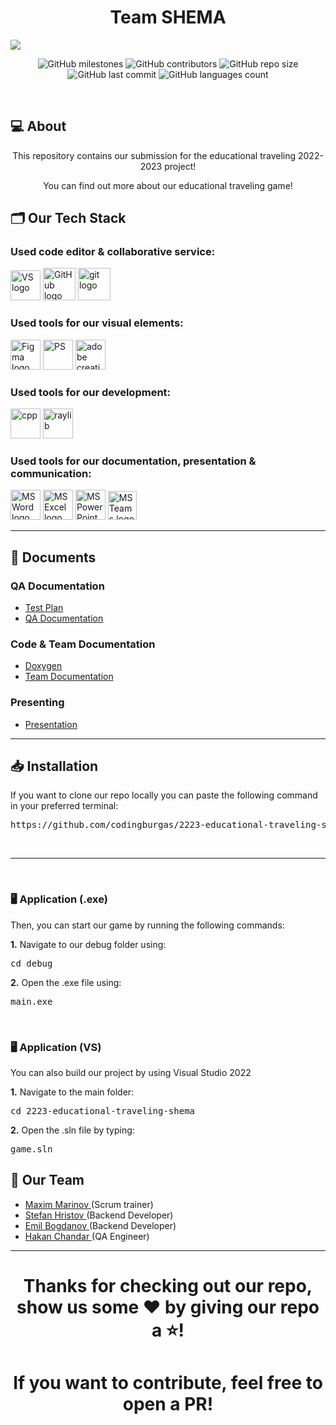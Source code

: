 <h1 align="center">Team SHEMA</h1>

<img src="https://i.imgur.com/LbC2Voa.png"/>

<p align = "center">
    <img alt="GitHub milestones" src="https://img.shields.io/github/milestones/all/codingburgas/2223-educational-traveling-shema?style=flat-square">
    <img alt="GitHub contributors" src="https://img.shields.io/github/contributors/codingburgas/2223-educational-traveling-shema?style=flat-square">
    <img alt="GitHub repo size" src="https://img.shields.io/github/repo-size/codingburgas/2223-educational-traveling-shema?style=flat-square">
    <img alt="GitHub last commit" src="https://img.shields.io/github/last-commit/codingburgas/2223-educational-traveling-shema?style=flat-square">
    <img alt="GitHub languages count"src="https://img.shields.io/github/languages/count/codingburgas/2223-educational-traveling-shema?style=flat-square">
</p>
</br>

## 💻 About

<p align="center">This repository contains our submission for the educational traveling 2022-2023 project!</p>
<p align="center">You can find out more about our educational traveling game!</p>

## 🗂️ Our Tech Stack

### Used code editor & collaborative service:

<p align="left">
    <a href="https://visualstudio.microsoft.com/vs/"><img src="https://static.wikia.nocookie.net/logopedia/images/6/62/Brand_Visual_Studio_Win_2019.svg/revision/latest/scale-to-width-down/250?cb=20191019024151" alt="VS logo" width=48px /></a>
    <a href="https://github.com/"><img src="https://img.icons8.com/nolan/344/github.png" alt="GitHub logo" width=52px /></a>
    <a href="https://git-scm.com/"><img src="https://img.icons8.com/nolan/344/git.png" alt="git logo" width=52px /></a>
</p>

### Used tools for our visual elements:

<p align="left">
    <a href="https://www.figma.com/"><img src="https://img.icons8.com/color/344/figma--v1.png" alt="Figma logo" width=48px/></a>
    <a href="https://www.adobe.com/products/photoshop.html"><img src="https://upload.wikimedia.org/wikipedia/commons/thumb/a/af/Adobe_Photoshop_CC_icon.svg/640px-Adobe_Photoshop_CC_icon.svg.png" alt="PS" width=48px /></a>
    <a href="https://www.adobe.com/creativecloud.html"><img src="https://www.adobe.com/content/dam/shared/images/product-icons/svg/creative-cloud.svg" alt="adobe creative cloud" width=48px /></a>
</p>

### Used tools for our development:

<p align="left">
    <a href="https://cplusplus.com/"><img src="https://upload.wikimedia.org/wikipedia/commons/thumb/1/18/ISO_C%2B%2B_Logo.svg/1822px-ISO_C%2B%2B_Logo.svg.png" alt="cpp" width=48px /></a>
    <a href="https://www.raylib.com/"><img src="https://upload.wikimedia.org/wikipedia/commons/f/f4/Raylib_logo.png" alt="raylib" width=48px /></a>
</p>

### Used tools for our documentation, presentation & communication:

<p align="left">
    <a href="https://www.microsoft.com/en-ww/microsoft-365/word"><img src="https://img.icons8.com/color/344/ms-word.png" alt="MS Word logo" width=48px /></a>
    <a href="https://www.microsoft.com/en-ww/microsoft-365/excel"><img src="https://img.icons8.com/color/344/ms-excel.png" alt="MS Excel logo" width=48px /></a>
    <a href="https://www.microsoft.com/en-ww/microsoft-365/powerpoint"><img src="https://img.icons8.com/color/344/ms-powerpoint.png" alt="MS PowerPoint logo" width=48px /></a>
    <a href="https://www.microsoft.com/en/microsoft-teams/group-chat-software"><img src="https://img.icons8.com/color/344/microsoft-teams.png" alt = "MS Teams logo" width=46px /></a>
</p>

<hr>

## 📄 Documents

### QA Documentation

- [Test Plan](https://github.com/codingburgas/2223-educational-traveling-shema/raw/main/docs/shema%20-%20Test%20plan.docx)
- [QA Documentation](https://github.com/codingburgas/2223-educational-traveling-shema/raw/main/docs/shema%20-%20QA%20Documentation.xlsx)

### Code & Team Documentation

- [Doxygen](https://mmmarinov20.github.io/shema-doxygen/)
- [Team Documentation](https://github.com/codingburgas/2223-educational-traveling-shema/raw/main/docs/shema%20-%20Documentation.docx)

### Presenting

- [Presentation]()

<hr>

## 📥 Installation

If you want to clone our repo locally you can paste the following command in your preferred terminal:

<pre>https://github.com/codingburgas/2223-educational-traveling-shema</pre>

<br>

<hr>

<br>
<h3>🖥 Application (.exe)</h3>
Then, you can start our game by running the following commands:
<br>

<b>1.</b> Navigate to our debug folder using:

<pre>cd debug</pre>

<b>2.</b> Open the .exe file using:

<pre>main.exe</pre>

<br>
<h3>🖥 Application (VS)</h3>
You can also build our project by using Visual Studio 2022
<br>

<b>1.</b> Navigate to the main folder:

<pre>cd 2223-educational-traveling-shema</pre>

<b>2.</b> Open the .sln file by typing:

<pre>game.sln</pre>

## 🧒 Our Team

- <a href = "https://github.com/MMMarinov20"> Maxim Marinov </a> (Scrum trainer)
- <a href = "https://github.com/SHHristov20"> Stefan Hristov </a> (Backend Developer)
- <a href = "https://github.com/ESBogdanov20"> Emil Bogdanov </a> (Backend Developer)
- <a href = "https://github.com/HHChandar20"> Hakan Chandar </a> (QA Engineer)

<hr>

<h1 align="center">Thanks for checking out our repo, show us some ❤️ by giving our repo a ⭐️!</h1>
<h1 align="center">If you want to contribute, feel free to open a PR!</h1>
